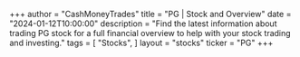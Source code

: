 +++
author = "CashMoneyTrades"
title = "PG | Stock and Overview"
date = "2024-01-12T10:00:00"
description = "Find the latest information about trading PG stock for a full financial overview to help with your stock trading and investing."
tags = [
   "Stocks",
]
layout = "stocks"
ticker = "PG"
+++
